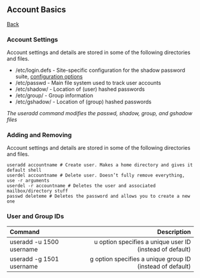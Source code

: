 ## Account Basics
<a href="linux">Back</a>

<div class="intro">
    <h3>Account Settings</h3>
</div>

<div class="steps">
    <p>Account settings and details are stored in some of the following directories and files.</p>
    <ul>
        <li>/etc/login.defs - Site-specific configuration for the shadow password suite, <a href="https://man7.org/linux/man-pages/man5/login.defs.5.html" target="_blank">configuration options</a></li>
        <li>/etc/passwd - Main file system used to track user accounts</li>
        <li>/etc/shadow/ - Location of (user) hashed passwords</li>
        <li>/etc/group/ - Group information</li>
        <li>/etc/gshadow/ - Location of (group) hashed passwords</li>
    </ul>
    <p><em>The useradd command modifies the passwd, shadow, group, and gshadow files</em></p>
</div>

### Adding and Removing
Account settings and details are stored in some of the following directories and files.

```linux
useradd accountname # Create user. Makes a home directory and gives it default shell
userdel accountname # Delete user. Doesn’t fully remove everything, use -r arguments
userdel -r accountname # Deletes the user and associated mailbox/directory stuff
passwd deleteme # Deletes the password and allows you to create a new one
```

### User and Group IDs
| Command      | Description |
| :---        |    ----:   |
| useradd -u 1500 username     | u option specifies a unique user ID (instead of default)      |
| useradd -g 1501 username   | g option specifies a unique group ID (instead of default)       |